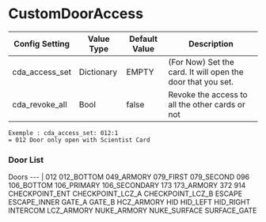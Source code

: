 # CustomDoorAccess

Config Setting | Value Type | Default Value | Description
--- | --- | --- | ---
cda_access_set | Dictionary | EMPTY | (For Now) Set the card. It will open the door that you set.
cda_revoke_all | Bool | false | Revoke the access to all the other cards or not

```
Exemple : cda_access_set: 012:1
= 012 Door only open with Scientist Card
```

### Door List

Doors
--- |
012
012_BOTTOM
049_ARMORY
079_FIRST
079_SECOND
096
106_BOTTOM
106_PRIMARY
106_SECONDARY
173
173_ARMORY
372
914
CHECKPOINT_ENT
CHECKPOINT_LCZ_A
CHECKPOINT_LCZ_B
ESCAPE
ESCAPE_INNER
GATE_A
GATE_B
HCZ_ARMORY
HID
HID_LEFT
HID_RIGHT
INTERCOM
LCZ_ARMORY
NUKE_ARMORY
NUKE_SURFACE
SURFACE_GATE
